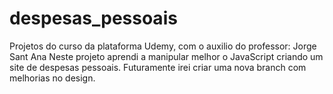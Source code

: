 ﻿# despesas_pessoais
Projetos do curso da plataforma Udemy, com o auxilio do professor: Jorge Sant Ana
Neste projeto aprendi a manipular melhor o JavaScript criando um site de despesas pessoais.
Futuramente irei criar uma nova branch com melhorias no design. 
